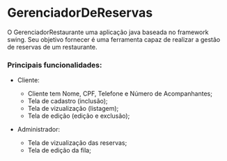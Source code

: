 # GerenciadorDeReservas

O GerenciadorRestaurante uma aplicação java baseada no framework swing. Seu objetivo fornecer é uma ferramenta capaz de realizar a gestão de reservas de um restaurante.

### Principais funcionalidades:

* Cliente:
  * Cliente tem Nome, CPF, Telefone e Número de Acompanhantes;
  * Tela de cadastro (inclusão);
  * Tela de vizualização (listagem);
  * Tela de edição (edição e exclusão);

* Administrador:
  * Tela de vizualização das reservas;
  * Tela de edição da fila;
